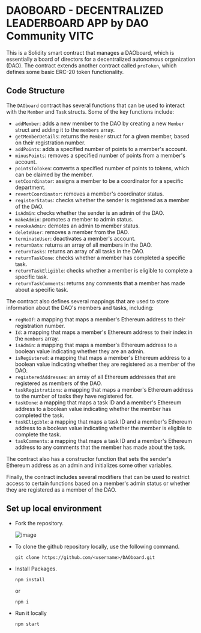 # DAOBOARD - DECENTRALIZED LEADERBOARD APP by DAO Community VITC

This is a Solidity smart contract that manages a DAOboard, which is essentially a board of directors for a decentralized autonomous organization (DAO). The contract extends another contract called `proToken`, which defines some basic ERC-20 token functionality.


## Code Structure

The `DAOboard` contract has several functions that can be used to interact with the `Member` and `Task` structs. Some of the key functions include:

- `addMember`: adds a new member to the DAO by creating a new `Member` struct and adding it to the `members` array.
- `getMemberDetails`: returns the `Member` struct for a given member, based on their registration number.
- `addPoints`: adds a specified number of points to a member's account.
- `minusPoints`: removes a specified number of points from a member's account.
- `pointsToToken`: converts a specified number of points to tokens, which can be claimed by the member.
- `setCoordinator`: assigns a member to be a coordinator for a specific department.
- `revertCoordinator`: removes a member's coordinator status.
- `registerStatus`: checks whether the sender is registered as a member of the DAO.
- `isAdmin`: checks whether the sender is an admin of the DAO.
- `makeAdmin`: promotes a member to admin status.
- `revokeAdmin`: demotes an admin to member status.
- `deleteUser`: removes a member from the DAO.
- `terminateUser`: deactivates a member's account.
- `returnData`: returns an array of all members in the DAO.
- `returnTasks`: returns an array of all tasks in the DAO.
- `returnTaskDone`: checks whether a member has completed a specific task.
- `returnTaskEligible`: checks whether a member is eligible to complete a specific task.
- `returnTaskComments`: returns any comments that a member has made about a specific task.

The contract also defines several mappings that are used to store information about the DAO's members and tasks, including:

- `regNoOf`: a mapping that maps a member's Ethereum address to their registration number.
- `Id`: a mapping that maps a member's Ethereum address to their index in the `members` array.
- `isAdmin`: a mapping that maps a member's Ethereum address to a boolean value indicating whether they are an admin.
- `isRegistered`: a mapping that maps a member's Ethereum address to a boolean value indicating whether they are registered as a member of the DAO.
- `registeredAddresses`: an array of all Ethereum addresses that are registered as members of the DAO.
- `taskRegistrations`: a mapping that maps a member's Ethereum address to the number of tasks they have registered for.
- `taskDone`: a mapping that maps a task ID and a member's Ethereum address to a boolean value indicating whether the member has completed the task.
- `taskEligible`: a mapping that maps a task ID and a member's Ethereum address to a boolean value indicating whether the member is eligible to complete the task.
- `taskComments`: a mapping that maps a task ID and a member's Ethereum address to any comments that the member has made about the task.

The contract also has a constructor function that sets the sender's Ethereum address as an admin and initializes some other variables. 

Finally, the contract includes several modifiers that can be used to restrict access to certain functions based on a member's admin status or whether they are registered as a member of the DAO.

## Set up local environment

- Fork the repository.
  
  ![image](https://user-images.githubusercontent.com/90605717/236876460-5be8a23f-e743-4789-9662-a28ffdce8c9d.png)
  
- To clone the github repository locally, use the following command.

  ```
  git clone https://github.com/<username>/DAOboard.git
  ```
  
- Install Packages.

  ```
  npm install 
  ```
  or
  ```
  npm i
  ```
  
- Run it locally

  ```
  npm start
  ```
